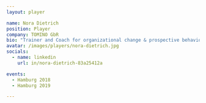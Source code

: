 ```yaml
---
layout: player

name: Nora Dietrich
position: Player
company: TOMINO GbR
bio: "Trainer and Coach for organizational change & prospective behavioral psychotherapist for youth and adults"
avatar: /images/players/nora-dietrich.jpg
socials:
  - name: linkedin
    url: in/nora-dietrich-83a25412a

events:
  - Hamburg 2018
  - Hamburg 2019

---
```

